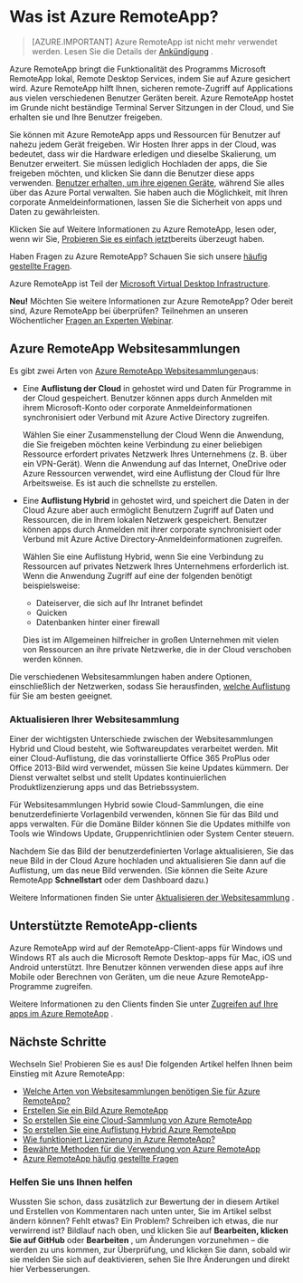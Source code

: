 <properties 
    pageTitle="Was ist Azure RemoteApp? | Microsoft Azure" 
    description="Erfahren Sie, wie apps und Ressourcen zu einem beliebigen Gerät über Azure RemoteApp gemeinsam nutzen." 
    services="remoteapp" 
    documentationCenter="" 
    authors="lizap" 
    manager="mbaldwin" 
    editor=""/>

<tags 
    ms.service="remoteapp" 
    ms.workload="compute" 
    ms.tgt_pltfrm="na" 
    ms.devlang="na" 
    ms.topic="get-started-article" 
    ms.date="08/15/2016" 
    ms.author="elizapo"/>

# <a name="what-is-azure-remoteapp"></a>Was ist Azure RemoteApp?

> [AZURE.IMPORTANT]
> Azure RemoteApp ist nicht mehr verwendet werden. Lesen Sie die Details der [Ankündigung](https://go.microsoft.com/fwlink/?linkid=821148) .

Azure RemoteApp bringt die Funktionalität des Programms Microsoft RemoteApp lokal, Remote Desktop Services, indem Sie auf Azure gesichert wird. Azure RemoteApp hilft Ihnen, sicheren remote-Zugriff auf Applications aus vielen verschiedenen Benutzer Geräten bereit. Azure RemoteApp hostet im Grunde nicht beständige Terminal Server Sitzungen in der Cloud, und Sie erhalten sie und Ihre Benutzer freigeben.

Sie können mit Azure RemoteApp apps und Ressourcen für Benutzer auf nahezu jedem Gerät freigeben. Wir Hosten Ihrer apps in der Cloud, was bedeutet, dass wir die Hardware erledigen und dieselbe Skalierung, um Benutzer erweitert. Sie müssen lediglich Hochladen der apps, die Sie freigeben möchten, und klicken Sie dann die Benutzer diese apps verwenden. [Benutzer erhalten, um ihre eigenen Geräte](remoteapp-clients.md), während Sie alles über das Azure Portal verwalten. Sie haben auch die Möglichkeit, mit Ihren corporate Anmeldeinformationen, lassen Sie die Sicherheit von apps und Daten zu gewährleisten.

Klicken Sie auf Weitere Informationen zu Azure RemoteApp, lesen oder, wenn wir Sie, [Probieren Sie es einfach jetzt](https://azure.microsoft.com/services/remoteapp/)bereits überzeugt haben.

Haben Fragen zu Azure RemoteApp? Schauen Sie sich unsere [häufig gestellte Fragen](remoteapp-faq.md).

Azure RemoteApp ist Teil der [Microsoft Virtual Desktop Infrastructure](http://www.microsoft.com/server-cloud/products/virtual-desktop-infrastructure/explore.aspx).

**Neu!** Möchten Sie weitere Informationen zur Azure RemoteApp? Oder bereit sind, Azure RemoteApp bei überprüfen? Teilnehmen an unseren Wöchentlicher [Fragen an Experten Webinar](https://azureinfo.microsoft.com/AzureRemoteAppAskTheExperts-Registration-Page.html?ls=Website).

## <a name="azure-remoteapp-collections"></a>Azure RemoteApp Websitesammlungen
Es gibt zwei Arten von [Azure RemoteApp Websitesammlungen](remoteapp-collections.md)aus:


- Eine **Auflistung der Cloud** in gehostet wird und Daten für Programme in der Cloud gespeichert. Benutzer können apps durch Anmelden mit ihrem Microsoft-Konto oder corporate Anmeldeinformationen synchronisiert oder Verbund mit Azure Active Directory zugreifen.

    Wählen Sie einer Zusammenstellung der Cloud Wenn die Anwendung, die Sie freigeben möchten keine Verbindung zu einer beliebigen Ressource erfordert privates Netzwerk Ihres Unternehmens (z. B. über ein VPN-Gerät). Wenn die Anwendung auf das Internet, OneDrive oder Azure Ressourcen verwendet, wird eine Auflistung der Cloud für Ihre Arbeitsweise. Es ist auch die schnellste zu erstellen.

- Eine **Auflistung Hybrid** in gehostet wird, und speichert die Daten in der Cloud Azure aber auch ermöglicht Benutzern Zugriff auf Daten und Ressourcen, die in Ihrem lokalen Netzwerk gespeichert. Benutzer können apps durch Anmelden mit ihrer corporate synchronisiert oder Verbund mit Azure Active Directory-Anmeldeinformationen zugreifen.

    Wählen Sie eine Auflistung Hybrid, wenn Sie eine Verbindung zu Ressourcen auf privates Netzwerk Ihres Unternehmens erforderlich ist. Wenn die Anwendung Zugriff auf eine der folgenden benötigt beispielsweise:

    - Dateiserver, die sich auf Ihr Intranet befindet
    - Quicken
    - Datenbanken hinter einer firewall

    Dies ist im Allgemeinen hilfreicher in großen Unternehmen mit vielen von Ressourcen an ihre private Netzwerke, die in der Cloud verschoben werden können.

Die verschiedenen Websitesammlungen haben andere Optionen, einschließlich der Netzwerken, sodass Sie herausfinden, [welche Auflistung](remoteapp-collections.md) für Sie am besten geeignet. 


### <a name="updating-your-collection"></a>Aktualisieren Ihrer Websitesammlung
Einer der wichtigsten Unterschiede zwischen der Websitesammlungen Hybrid und Cloud besteht, wie Softwareupdates verarbeitet werden. Mit einer Cloud-Auflistung, die das vorinstallierte Office 365 ProPlus oder Office 2013-Bild wird verwendet, müssen Sie keine Updates kümmern. Der Dienst verwaltet selbst und stellt Updates kontinuierlichen Produktlizenzierung apps und das Betriebssystem.

Für Websitesammlungen Hybrid sowie Cloud-Sammlungen, die eine benutzerdefinierte Vorlagenbild verwenden, können Sie für das Bild und apps verwalten. Für die Domäne Bilder können Sie die Updates mithilfe von Tools wie Windows Update, Gruppenrichtlinien oder System Center steuern.

Nachdem Sie das Bild der benutzerdefinierten Vorlage aktualisieren, Sie das neue Bild in der Cloud Azure hochladen und aktualisieren Sie dann auf die Auflistung, um das neue Bild verwenden. (Sie können die Seite Azure RemoteApp **Schnellstart** oder dem Dashboard dazu.)

Weitere Informationen finden Sie unter [Aktualisieren der Websitesammlung](remoteapp-update.md) .

## <a name="supported-remoteapp-clients"></a>Unterstützte RemoteApp-clients
Azure RemoteApp wird auf der RemoteApp-Client-apps für Windows und Windows RT als auch die Microsoft Remote Desktop-apps für Mac, iOS und Android unterstützt. Ihre Benutzer können verwenden diese apps auf ihre Mobile oder Berechnen von Geräten, um die neue Azure RemoteApp-Programme zugreifen.

Weitere Informationen zu den Clients finden Sie unter [Zugreifen auf Ihre apps im Azure RemoteApp](remoteapp-clients.md) .

## <a name="next-steps"></a>Nächste Schritte
Wechseln Sie! Probieren Sie es aus! Die folgenden Artikel helfen Ihnen beim Einstieg mit Azure RemoteApp:

- [Welche Arten von Websitesammlungen benötigen Sie für Azure RemoteApp?](remoteapp-collections.md)
- [Erstellen Sie ein Bild Azure RemoteApp](remoteapp-imageoptions.md)
- [So erstellen Sie eine Cloud-Sammlung von Azure RemoteApp](remoteapp-create-cloud-deployment.md)
- [So erstellen Sie eine Auflistung Hybrid Azure RemoteApp](remoteapp-create-hybrid-deployment.md)
- [Wie funktioniert Lizenzierung in Azure RemoteApp?](remoteapp-licensing.md)
- [Bewährte Methoden für die Verwendung von Azure RemoteApp](remoteapp-bestpractices.md)
- [Azure RemoteApp häufig gestellte Fragen](remoteapp-faq.md)
 

### <a name="help-us-help-you"></a>Helfen Sie uns Ihnen helfen 
Wussten Sie schon, dass zusätzlich zur Bewertung der in diesem Artikel und Erstellen von Kommentaren nach unten unter, Sie im Artikel selbst ändern können? Fehlt etwas? Ein Problem? Schreiben ich etwas, die nur verwirrend ist? Bildlauf nach oben, und klicken Sie auf **Bearbeiten, klicken Sie auf GitHub** oder **Bearbeiten** , um Änderungen vorzunehmen – die werden zu uns kommen, zur Überprüfung, und klicken Sie dann, sobald wir sie melden Sie sich auf deaktivieren, sehen Sie Ihre Änderungen und direkt hier Verbesserungen.